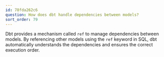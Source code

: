 ```yaml
---
id: 78fda262c6
question: How does dbt handle dependencies between models?
sort_order: 79
---
```


Dbt provides a mechanism called `ref` to manage dependencies between models. By referencing other models using the `ref` keyword in SQL, dbt automatically understands the dependencies and ensures the correct execution order.